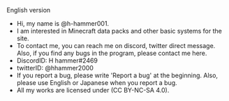 English version
 - Hi, my name is @h-hammer001.
 - I am interested in Minecraft data packs and other basic systems for the site.
 - To contact me, you can reach me on discord, twitter direct message. Also, if you find any bugs in the program, please contact me here.
 - DiscordID: H hammer#2469
 - twitterID: @hhammer2000
 - If you report a bug, please write 'Report a bug' at the beginning. Also, please use English or Japanese when you report a bug.
 - All my works are licensed under (CC BY-NC-SA 4.0).
